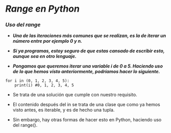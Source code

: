 # **_Range en Python_**

### **_Uso del range_**

- **_Una de las iteraciones más comunes que se realizan, es la de iterar un número entre por ejemplo 0 y n._**
  
- **_Si ya programas, estoy seguro de que estas cansado de escribir esto, aunque sea en otro lenguaje._**
  
- **_Pongamos que queremos iterar una variable i de 0 a 5. Haciendo uso de lo que hemos visto anteriormente, podríamos hacer lo siguiente._**
  
```  
for i in (0, 1, 2, 3, 4, 5):
    print(i) #0, 1, 2, 3, 4, 5
```

- Se trata de una solución que cumple con nuestro requisito.
  
- El contenido después del in se trata de una clase que como ya hemos visto antes, es iterable, y es de hecho una tupla.
  
- Sin embargo, hay otras formas de hacer esto en Python, haciendo uso del range().
